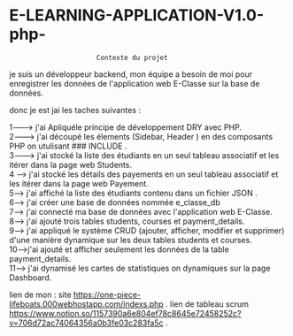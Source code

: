 # E-LEARNING-APPLICATION-V1.0-php-
                          Contexte du projet
je suis un développeur backend, mon  équipe a besoin de moi  pour enregistrer les données de l'application web E-Classe sur la base de données.

donc je est jai les taches suivantes :

                       
  
 1---> j'ai  Apliquéle principe de développement DRY avec PHP. <br>
 2--->  j'ai découpé les élements (Sidebar, Header ) en des composants PHP on utulisant ### INCLUDE .<br>
 3--->   j'ai stocké la liste des étudiants en un seul tableau associatif et les itérer dans la page web Students.<br>
 4 -->  j'ai stocké les détails des payements en un seul tableau associatif et les itérer dans la page web Payement.<br>
 5--> j'ai affiché la liste des étudiants contenu dans un fichier  JSON .<br>
 6--> j'ai créer une base de données nommée e_classe_db<br>
7--> j'ai connecté ma base de données avec l'application web E-Classe.<br>
8--> j'ai ajouté trois tables students, courses et payment_details.<br>
9--> j'ai appliqué le système CRUD (ajouter, afficher, modifier et supprimer) d'une manière dynamique sur les deux tables students et courses.<br>
10-->j'ai ajouté et afficher seulement les données de la table payment_details.<br>
11--> j'ai dynamisé  les cartes de statistiques on dynamiques sur la page Dashboard.
<br>



lien de mon : site https://one-piece-lifeboats.000webhostapp.com/indexs.php   .
lien de tableau scrum https://www.notion.so/1157390a6e804ef78c8645e72458252c?v=706d72ac74064356a0b3fe03c283fa5c   .
 
